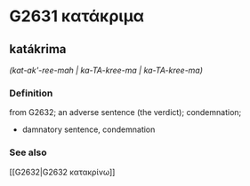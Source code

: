 # G2631 κατάκριμα

## katákrima

_(kat-ak'-ree-mah | ka-TA-kree-ma | ka-TA-kree-ma)_

### Definition

from G2632; an adverse sentence (the verdict); condemnation; 

- damnatory sentence, condemnation

### See also

[[G2632|G2632 κατακρίνω]]
